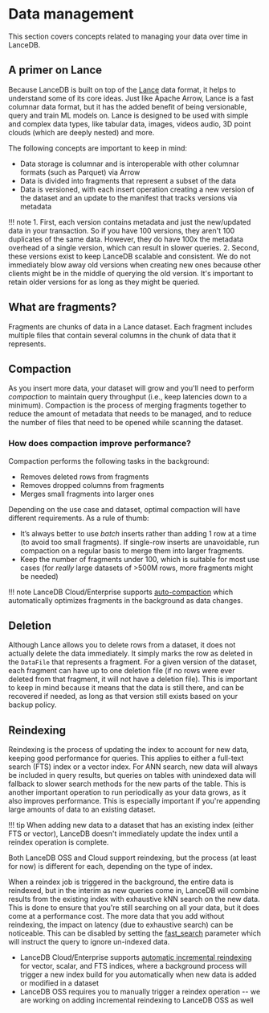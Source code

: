 # Data management

This section covers concepts related to managing your data over time in LanceDB.

## A primer on Lance

Because LanceDB is built on top of the [Lance](https://lancedb.github.io/lance/) data format, it helps to understand some of its core ideas. Just like Apache Arrow, Lance is a fast columnar data format, but it has the added benefit of being versionable, query and train ML models on. Lance is designed to be used with simple and complex data types, like tabular data, images, videos audio, 3D point clouds (which are deeply nested) and more.

The following concepts are important to keep in mind:

- Data storage is columnar and is interoperable with other columnar formats (such as Parquet) via Arrow
- Data is divided into fragments that represent a subset of the data
- Data is versioned, with each insert operation creating a new version of the dataset and an update to the manifest that tracks versions via metadata

!!! note
    1. First, each version contains metadata and just the new/updated data in your transaction. So if you have 100 versions, they aren't 100 duplicates of the same data. However, they do have 100x the metadata overhead of a single version, which can result in slower queries.
    2. Second, these versions exist to keep LanceDB scalable and consistent. We do not immediately blow away old versions when creating new ones because other clients might be in the middle of querying the old version. It's important to retain older versions for as long as they might be queried.

## What are fragments?

Fragments are chunks of data in a Lance dataset. Each fragment includes multiple files that contain several columns in the chunk of data that it represents.

## Compaction

As you insert more data, your dataset will grow and you'll need to perform *compaction* to maintain query throughput (i.e., keep latencies down to a minimum). Compaction is the process of merging fragments together to reduce the amount of metadata that needs to be managed, and to reduce the number of files that need to be opened while scanning the dataset.

### How does compaction improve performance?

Compaction performs the following tasks in the background:

- Removes deleted rows from fragments
- Removes dropped columns from fragments
- Merges small fragments into larger ones

Depending on the use case and dataset, optimal compaction will have different requirements. As a rule of thumb:

- It’s always better to use *batch* inserts rather than adding 1 row at a time (to avoid too small fragments). If single-row inserts are unavoidable, run compaction on a regular basis to merge them into larger fragments.
- Keep the number of fragments under 100, which is suitable for most use cases (for *really* large datasets of >500M rows, more fragments might be needed)

!!! note
LanceDB Cloud/Enterprise supports [auto-compaction](https://docs.lancedb.com/enterprise/architecture/architecture#write-path) which automatically optimizes fragments in the background as data changes.

## Deletion

Although Lance allows you to delete rows from a dataset, it does not actually delete the data immediately. It simply marks the row as deleted in the `DataFile` that represents a fragment. For a given version of the dataset, each fragment can have up to one deletion file (if no rows were ever deleted from that fragment, it will not have a deletion file). This is important to keep in mind because it means that the data is still there, and can be recovered if needed, as long as that version still exists based on your backup policy.

## Reindexing

Reindexing is the process of updating the index to account for new data, keeping good performance for queries. This applies to either a full-text search (FTS) index or a vector index. For ANN search, new data will always be included in query results, but queries on tables with unindexed data will fallback to slower search methods for the new parts of the table. This is another important operation to run periodically as your data grows, as it also improves performance. This is especially important if you're appending large amounts of data to an existing dataset.

!!! tip
    When adding new data to a dataset that has an existing index (either FTS or vector), LanceDB doesn't immediately update the index until a reindex operation is complete.

Both LanceDB OSS and Cloud support reindexing, but the process (at least for now) is different for each, depending on the type of index.

When a reindex job is triggered in the background, the entire data is reindexed, but in the interim as new queries come in, LanceDB will combine results from the existing index with exhaustive kNN search on the new data. This is done to ensure that you're still searching on all your data, but it does come at a performance cost. The more data that you add without reindexing, the impact on latency (due to exhaustive search) can be noticeable. This can be disabled by setting the [fast_search](https://lancedb.github.io/lancedb/python/python/#lancedb.query.AsyncQuery.fast_search) parameter which will instruct the query to ignore un-indexed data.

* LanceDB Cloud/Enterprise supports [automatic incremental reindexing](https://docs.lancedb.com/core#vector-index) for vector, scalar, and FTS indices, where a background process will trigger a new index build for you automatically when new data is added or modified in a dataset
* LanceDB OSS requires you to manually trigger a reindex operation -- we are working on adding incremental reindexing to LanceDB OSS as well

